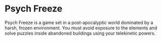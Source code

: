 # Psych Freeze
Psych Freeze is a game set in a post-apocalyptic world dominated by a harsh, frozen environment. You must avoid exposure to the elements and solve puzzles inside abandoned buildings using your telekinetic powers.
